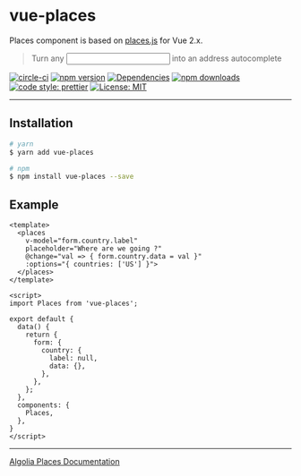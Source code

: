 # vue-places

Places component is based on [places.js](https://github.com/algolia/places) for Vue 2.x.

> Turn any <input> into an address autocomplete


[![circle-ci][circle-src]][circle-href]
[![npm version][npm-version-src]][npm-version-href]
[![Dependencies][david-dm-src]][david-dm-href]
[![npm downloads][npm-downloads-src]][npm-downloads-href]
[![code style: prettier](https://img.shields.io/badge/code_style-airbnb/prettier-FF5A5F.svg?style=flat-square)](https://github.com/airbnb/javascript)
[![License: MIT](https://img.shields.io/badge/License-MIT-black.svg?style=flat-square)](https://opensource.org/licenses/MIT)


---

## Installation

```bash
# yarn
$ yarn add vue-places

# npm
$ npm install vue-places --save
```

## Example

```vue
<template>
  <places
    v-model="form.country.label"
    placeholder="Where are we going ?"
    @change="val => { form.country.data = val }"
    :options="{ countries: ['US'] }">
  </places>
</template>

<script>
import Places from 'vue-places';

export default {
  data() {
    return {
      form: {
        country: {
          label: null,
          data: {},
        },
      },
    };
  },
  components: {
    Places,
  },
}
</script>
```

---

[Algolia Places Documentation](https://community.algolia.com/places/documentation.html#options)

<!-- Badges -->

[npm-version-src]: https://img.shields.io/npm/dt/vue-places.svg?style=flat-square
[npm-version-href]: https://npmjs.com/package/vue-places
[circle-src]: https://circleci.com/gh/Gomah/vue-places.svg?style=shield
[circle-href]: https://circleci.com/gh/Gomah/vue-places
[npm-downloads-src]: https://img.shields.io/npm/v/vue-places/latest.svg?style=flat-square
[npm-downloads-href]: https://npmjs.com/package/vue-places
[david-dm-src]: https://david-dm.org/gomah/vue-places/status.svg?style=flat-square
[david-dm-href]: https://david-dm.org/gomah/vue-places

